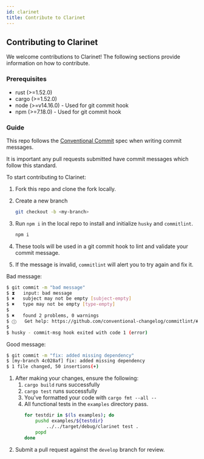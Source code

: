 ```yaml
---
id: clarinet
title: Contribute to Clarinet
---
```


## Contributing to Clarinet

We welcome contributions to Clarinet! The following sections provide information on how to contribute.

### Prerequisites

- rust (>=1.52.0)
- cargo (>=1.52.0)
- node (>=v14.16.0) - Used for git commit hook
- npm (>=7.18.0) - Used for git commit hook

### Guide

This repo follows the [Conventional Commit](https://www.conventionalcommits.org/en/v1.0.0/#summary) spec 
when writing commit messages.

It is important any pull requests submitted have commit messages which follow this standard.

To start contributing to Clarinet:

1. Fork this repo and clone the fork locally.
2. Create a new branch
   ```bash
   git checkout -b <my-branch>
   ```
3. Run `npm i` in the local repo to install and initialize `husky` and `commitlint`.

   ```bash
   npm i
   ```

4. These tools will be used in a git commit hook to lint and validate your commit message. 
5. If the message is invalid, `commitlint` will alert you to try again and fix it.

Bad message:

```bash
$ git commit -m "bad message"
$ ⧗   input: bad message
$ ✖   subject may not be empty [subject-empty]
$ ✖   type may not be empty [type-empty]
$
$ ✖   found 2 problems, 0 warnings
$ ⓘ   Get help: https://github.com/conventional-changelog/commitlint/#what-is-commitlint
$
$ husky - commit-msg hook exited with code 1 (error)
```

Good message:

```bash
$ git commit -m "fix: added missing dependency"
$ [my-branch 4c028af] fix: added missing dependency
$ 1 file changed, 50 insertions(+)
```

1. After making your changes, ensure the following:
   1. `cargo build` runs successfully
   1. `cargo test` runs successfully
   1. You've formatted your code with `cargo fmt --all --`
   1. All functional tests in the `examples` directory pass.
      ```bash
      for testdir in $(ls examples); do
          pushd examples/${testdir}
              ../../target/debug/clarinet test .
          popd
      done
      ```
1. Submit a pull request against the `develop` branch for review.
